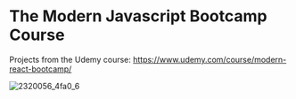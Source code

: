 # The Modern Javascript Bootcamp Course
Projects from the Udemy course: https://www.udemy.com/course/modern-react-bootcamp/

![2320056_4fa0_6](https://user-images.githubusercontent.com/59144499/124520455-2d5e3d00-ddb2-11eb-9526-17ed4628e0b2.jpg)
